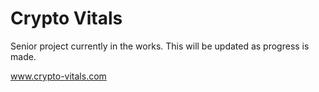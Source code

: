# Crypto Vitals
Senior project currently in the works. This will be updated as progress is made.

www.crypto-vitals.com
